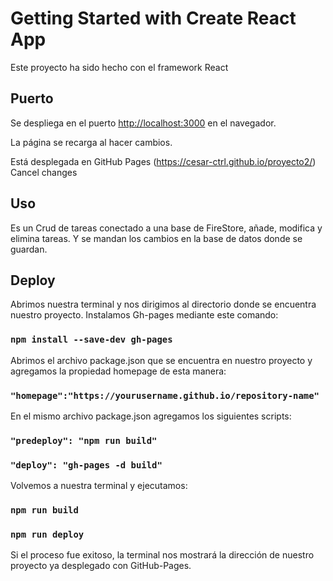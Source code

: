 # Getting Started with Create React App

Este proyecto ha sido hecho con el framework React

## Puerto

Se despliega en el puerto [http://localhost:3000](http://localhost:3000) en el navegador.

La página se recarga al hacer cambios.

Está desplegada en GitHub Pages (https://cesar-ctrl.github.io/proyecto2/)
Cancel changes
## Uso

Es un Crud de tareas conectado a una base de FireStore, añade, modifica y elimina tareas. Y se mandan los cambios en la base de datos donde se guardan.

## Deploy

Abrimos nuestra terminal y nos dirigimos al directorio donde se encuentra nuestro proyecto.
Instalamos Gh-pages mediante este comando:

### `npm install --save-dev gh-pages`

Abrimos el archivo package.json que se encuentra en nuestro proyecto y agregamos la propiedad homepage de esta manera:

### `"homepage":"https://yourusername.github.io/repository-name"`

En el mismo archivo package.json agregamos los siguientes scripts:

### `"predeploy": "npm run build"`
### `"deploy": "gh-pages -d build"`

Volvemos a nuestra terminal y ejecutamos:

### `npm run build`
### `npm run deploy`

Si el proceso fue exitoso, la terminal nos mostrará la dirección de nuestro proyecto ya desplegado con GitHub-Pages.


